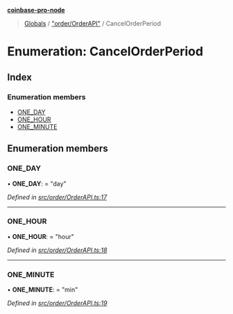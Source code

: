 **[coinbase-pro-node](../README.md)**

> [Globals](../globals.md) / ["order/OrderAPI"](../modules/_order_orderapi_.md) / CancelOrderPeriod

# Enumeration: CancelOrderPeriod

## Index

### Enumeration members

- [ONE_DAY](_order_orderapi_.cancelorderperiod.md#one_day)
- [ONE_HOUR](_order_orderapi_.cancelorderperiod.md#one_hour)
- [ONE_MINUTE](_order_orderapi_.cancelorderperiod.md#one_minute)

## Enumeration members

### ONE_DAY

• **ONE_DAY**: = "day"

_Defined in [src/order/OrderAPI.ts:17](https://github.com/bennycode/coinbase-pro-node/blob/accd6f4/src/order/OrderAPI.ts#L17)_

---

### ONE_HOUR

• **ONE_HOUR**: = "hour"

_Defined in [src/order/OrderAPI.ts:18](https://github.com/bennycode/coinbase-pro-node/blob/accd6f4/src/order/OrderAPI.ts#L18)_

---

### ONE_MINUTE

• **ONE_MINUTE**: = "min"

_Defined in [src/order/OrderAPI.ts:19](https://github.com/bennycode/coinbase-pro-node/blob/accd6f4/src/order/OrderAPI.ts#L19)_
